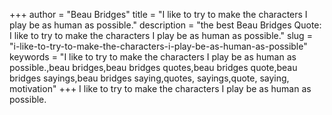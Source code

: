 +++
author = "Beau Bridges"
title = "I like to try to make the characters I play be as human as possible."
description = "the best Beau Bridges Quote: I like to try to make the characters I play be as human as possible."
slug = "i-like-to-try-to-make-the-characters-i-play-be-as-human-as-possible"
keywords = "I like to try to make the characters I play be as human as possible.,beau bridges,beau bridges quotes,beau bridges quote,beau bridges sayings,beau bridges saying,quotes, sayings,quote, saying, motivation"
+++
I like to try to make the characters I play be as human as possible.
